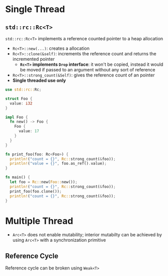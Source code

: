 # Single Thread

## `std::rc::Rc<T>`

`std::rc::Rc<T>` implements a reference counted pointer to a heap allocation

- `Rc<T>::new(...)`: creates a allocation
- `Rc<T>::clone(&self)`: increments the reference count and returns the
  incremented pointer
  - **`Rc<T>` implements `Drop` interface**: it won't be copied, instead it
    would be moved if passed to an argument without any sort of reference
- `Rc<T>::strong_count(&Self)`: gives the reference count of an pointer
- **Single threaded use only**

```rust
use std::rc::Rc;

struct Foo {
  value: i32
}

impl Foo {
  fn new() -> Foo {
    Foo {
      value: 17
    }
  }
}

fn print_foo(foo: Rc<Foo>) {
  println!("count = {}", Rc::strong_count(&foo));
  println!("value = {}", foo.as_ref().value);
}

fn main() {
  let foo = Rc::new(Foo::new());
  println!("count = {}", Rc::strong_count(&foo));
  print_foo(foo.clone());
  println!("count = {}", Rc::strong_count(&foo));
}
```

# Multiple Thread

- `Arc<T>` does not enable mutability; interior mutabilty can be achieved by
  using `Arc<T>` with a synchronization primitive

## Reference Cycle

Reference cycle can be broken using `Weak<T>`
